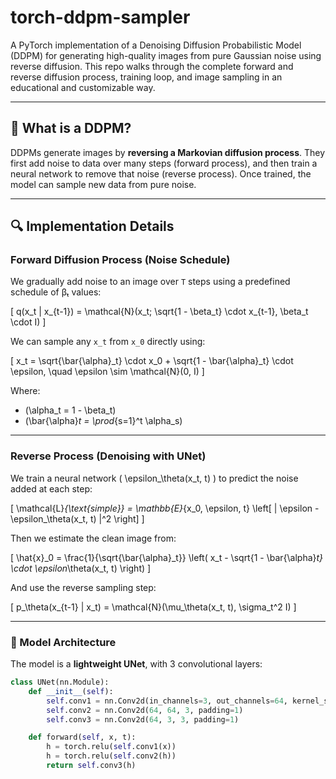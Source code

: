# torch-ddpm-sampler

A PyTorch implementation of a Denoising Diffusion Probabilistic Model (DDPM) for generating high-quality images from pure Gaussian noise using reverse diffusion. This repo walks through the complete forward and reverse diffusion process, training loop, and image sampling in an educational and customizable way.

---

## 🌠 What is a DDPM?

DDPMs generate images by **reversing a Markovian diffusion process**. They first add noise to data over many steps (forward process), and then train a neural network to remove that noise (reverse process). Once trained, the model can sample new data from pure noise.

---

## 🔍 Implementation Details

### Forward Diffusion Process (Noise Schedule)

We gradually add noise to an image over `T` steps using a predefined schedule of βₜ values:

\[
q(x_t | x_{t-1}) = \mathcal{N}(x_t; \sqrt{1 - \beta_t} \cdot x_{t-1}, \beta_t \cdot I)
\]

We can sample any `x_t` from `x_0` directly using:

\[
x_t = \sqrt{\bar{\alpha}_t} \cdot x_0 + \sqrt{1 - \bar{\alpha}_t} \cdot \epsilon, \quad \epsilon \sim \mathcal{N}(0, I)
\]

Where:

- \(\alpha_t = 1 - \beta_t\)
- \(\bar{\alpha}_t = \prod_{s=1}^t \alpha_s\)

---

### Reverse Process (Denoising with UNet)

We train a neural network \( \epsilon_\theta(x_t, t) \) to predict the noise added at each step:

\[
\mathcal{L}_{\text{simple}} = \mathbb{E}_{x_0, \epsilon, t} \left[ \| \epsilon - \epsilon_\theta(x_t, t) \|^2 \right]
\]

Then we estimate the clean image from:

\[
\hat{x}_0 = \frac{1}{\sqrt{\bar{\alpha}_t}} \left( x_t - \sqrt{1 - \bar{\alpha}_t} \cdot \epsilon_\theta(x_t, t) \right)
\]

And use the reverse sampling step:

\[
p_\theta(x_{t-1} | x_t) = \mathcal{N}(\mu_\theta(x_t, t), \sigma_t^2 I)
\]

---

### 🧠 Model Architecture

The model is a **lightweight UNet**, with 3 convolutional layers:

```python
class UNet(nn.Module):
    def __init__(self):
        self.conv1 = nn.Conv2d(in_channels=3, out_channels=64, kernel_size=3, padding=1)
        self.conv2 = nn.Conv2d(64, 64, 3, padding=1)
        self.conv3 = nn.Conv2d(64, 3, 3, padding=1)

    def forward(self, x, t):
        h = torch.relu(self.conv1(x))
        h = torch.relu(self.conv2(h))
        return self.conv3(h)
